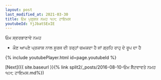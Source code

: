 ```yaml
---
layout: post
last_modified_at: 2021-03-30
title: ਓਮ ਪੁਰੁਸ਼ਯ ਨਮਹ ੧੦੮ ਟਾਇਮਸ
youtubeId: YjJbatSExIE
---
```

 
 
 ਓਮ ਸ੍ਵਰਭਾਣਾਵੇ ਨਮਹ  
 
 -  ਕੌਣ ਆਪਣੇ ਪ੍ਰਕਾਸ਼ ਨਾਲ ਸੂਰਜ ਦੀ ਤਰ੍ਹਾਂ ਚਮਕਦਾ ਹੈ ਜਾਂ ਗ੍ਰਹਿ ਰਾਹੁ ਦੇ ਰੂਪ ਦਾ ਹੈ 
 
  
 
  
 
 
 
 
 
 


{% include youtubePlayer.html id=page.youtubeId %}
 
[Next]({{ site.baseurl }}{% link  split2/_posts/2016-08-10-ਓਮ ਸੈੱਟਵਾਵਤੇ ਨਮਹ ੧੦੮ ਟਾਇਮਸ.md%})
 

